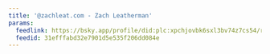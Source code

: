 ```yaml
---
title: '@zachleat.com - Zach Leatherman'
params:
  feedlink: https://bsky.app/profile/did:plc:xpchjovbk6sxl3bv74z7cs54/rss
  feedid: 31efffabd32e7901d5e535f206dd084e
---
```

